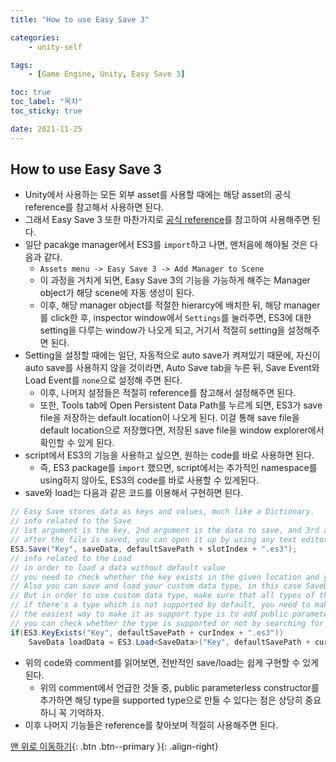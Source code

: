 ```yaml
---
title: "How to use Easy Save 3"

categories:
    - unity-self

tags:
    - [Game Engine, Unity, Easy Save 3]

toc: true
toc_label: "목차"
toc_sticky: true

date: 2021-11-25
---
```


## How to use Easy Save 3
- Unity에서 사용하는 모든 외부 asset를 사용할 때에는 해당 asset의 공식 reference를 참고해서 사용하면 된다.
- 그래서 Easy Save 3 또한 마찬가지로 [공식 reference](https://docs.moodkie.com/product/easy-save-3/)를 참고하여 사용해주면 된다.
- 일단 pacakge manager에서 ES3를 `import`하고 나면, 맨처음에 해야될 것은 다음과 같다.
    - `Assets menu -> Easy Save 3 -> Add Manager to Scene`
    - 이 과정을 거치게 되면, Easy Save 3의 기능을 가능하게 해주는 Manager object가 해당 scene에 자동 생성이 된다.
    - 이후, 해당 manager object를 적절한 hierarcy에 배치한 뒤, 해당 manager를 click한 후, inspector window에서 `Settings`를 눌러주면, ES3에 대한 setting을 다루는 window가 나오게 되고, 거기서 적절히 setting을 설정해주면 된다.
- Setting을 설정할 때에는 일단, 자동적으로 auto save가 켜져있기 때문에, 자신이 auto save를 사용하지 않을 것이라면, Auto Save tab을 누른 뒤, Save Event와 Load Event를 `none`으로 설정해 주면 된다.
    - 이후, 나머지 설정들은 적절히 reference를 참고해서 설정해주면 된다.
    - 또한, Tools tab에 Open Persistent Data Path를 누르게 되면, ES3가 save file을 저장하는 default location이 나오게 된다. 이걸 통해 save file을 default location으로 저장했다면, 저장된 save file을 window explorer에서 확인할 수 있게 된다.
- script에서 ES3의 기능을 사용하고 싶으면, 원하는 code를 바로 사용하면 된다.
    - 즉, ES3 package를 `import` 했으면, script에서는 추가적인 namespace를 using하지 않아도, ES3의 code를 바로 사용할 수 있게된다.
- save와 load는 다음과 같은 코드를 이용해서 구현하면 된다.
```c#
// Easy Save stores data as keys and values, much like a Dictionary.
// info related to the Save 
// 1st argument is the key, 2nd argument is the data to save, and 3rd argument is the path of the save file
// after the file is saved, you can open it up by using any text editor
ES3.Save("Key", saveData, defaultSavePath + slotIndex + ".es3");
// info related to the Load
// in order to load a data without default value
// you need to check whether the key exists in the given location and you need to specify the loaded data type when you call ES3.Load method
// Also you can save and load your custom data type, in this case SaveData is the custom struct type and this code works perfectly
// But in order to use custom data type, make sure that all types of the data member of the custom data type are the supported type
// if there's a type which is not supported by default, you need to make it as support type
// the easiest way to make it as support type is to add public parameterless constructor to that type
// you can check whether the type is supported or not by searching for the name of that type on the Types tab of Easy Save window
if(ES3.KeyExists("Key", defaultSavePath + curIndex + ".es3"))
    SaveData loadData = ES3.Load<SaveData>("Key", defaultSavePath + curIndex + ".es3");
```
- 위의 code와 comment를 읽어보면, 전반적인 save/load는 쉽게 구현할 수 있게 된다.
    - 위의 comment에서 언급한 것들 중, public parameterless constructor를 추가하면 해당 type을 supported type으로 만들 수 있다는 점은 상당히 중요하니 꼭 기억하자.
- 이후 나머지 기능들은 reference를 찾아보며 적절히 사용해주면 된다.

[맨 위로 이동하기](#){: .btn .btn--primary }{: .align-right}